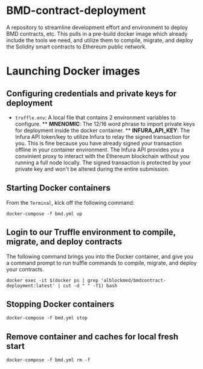 # BMD-contract-deployment
A repository to streamline development effort and environment to deploy BMD contracts, etc.
This pulls in a pre-build docker image which already include the tools we need, and utilize them
to compile, migrate, and deploy the Solidity smart contracts to Ethereum public network.

# Launching Docker images

## Configuring credentials and private keys for deployment
* `truffle.env`: A local file that contains 2 environment variables to configure.
** **MNENOMIC**: The 12/16 word phrase to import private keys for deployment inside the docker container.
** **INFURA_API_KEY**: The Infura API token/key to utilize Infura to relay the signed transaction for you. This is fine because you have already signed your transaction offline in your container environment. The Infura API provides you a convinient proxy to interact with the Ethereum blockchain without you running a full node locally. The signed transaction is protected by your private key and won't be altered during the entire submission.

## Starting Docker containers
From the `Terminal`, kick off the following command:
```
docker-compose -f bmd.yml up
```

## Login to our Truffle environment to compile, migrate, and deploy contracts
The following command brings you into the Docker container, and give you a command prompt
to run truffle commands to compile, migrate, and deploy your contracts.
```
docker exec -it $(docker ps | grep 'alblockmed/bmdcontract-deployment:latest' | cut -d " " -f1) bash
```

## Stopping Docker containers
```
docker-compose -f bmd.yml stop
```

## Remove container and caches for local fresh start
```
docker-compose -f bmd.yml rm -f
```
